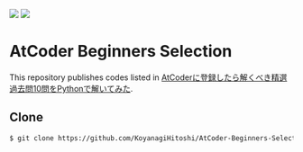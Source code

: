 ![](https://img.shields.io/badge/Python-3.11.4-informational.svg)
![](https://img.shields.io/badge/pycodestyle-2.12.0-informational.svg)

# AtCoder Beginners Selection

This repository publishes codes listed in [AtCoderに登録したら解くべき精選過去問10問をPythonで解いてみた](https://qiita.com/KoyanagiHitoshi/items/c5e82841b8d0f750851d).

## Clone

```bash
$ git clone https://github.com/KoyanagiHitoshi/AtCoder-Beginners-Selection.git
```